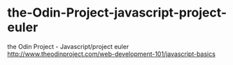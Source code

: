# the-Odin-Project-javascript-project-euler
the Odin Project - Javascript/project euler
http://www.theodinproject.com/web-development-101/javascript-basics